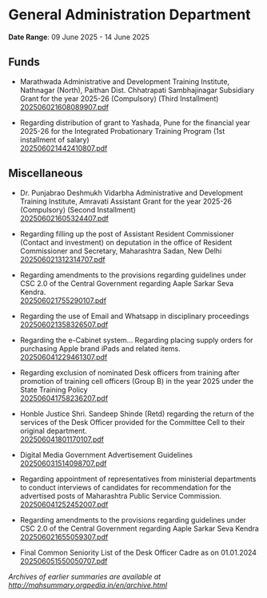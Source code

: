 # General Administration Department

**Date Range**: 09 June 2025 - 14 June 2025


## Funds
- Marathwada Administrative and Development Training Institute, Nathnagar (North), Paithan Dist. Chhatrapati Sambhajinagar Subsidiary Grant for the year 2025-26 (Compulsory) (Third Installment)\
  [202506021608089907.pdf](https://gr.maharashtra.gov.in/Site/Upload/Government%20Resolutions/English/202506021608089907.pdf)

- Regarding distribution of grant to Yashada, Pune for the financial year 2025-26 for the Integrated Probationary Training Program (1st installment of salary)\
  [202506021442410807.pdf](https://gr.maharashtra.gov.in/Site/Upload/Government%20Resolutions/English/202506021442410807.pdf)

## Miscellaneous
- Dr. Punjabrao Deshmukh Vidarbha Administrative and Development Training Institute, Amravati Assistant Grant for the year 2025-26 (Compulsory) (Second Installment)\
  [202506021605324407.pdf](https://gr.maharashtra.gov.in/Site/Upload/Government%20Resolutions/English/202506021605324407.pdf)

- Regarding filling up the post of Assistant Resident Commissioner (Contact and investment) on deputation in the office of Resident Commissioner and Secretary, Maharashtra Sadan, New Delhi\
  [202506021312314707.pdf](https://gr.maharashtra.gov.in/Site/Upload/Government%20Resolutions/English/202506021312314707.pdf)

- Regarding amendments to the provisions regarding guidelines under CSC 2.0 of the Central Government regarding Aaple Sarkar Seva Kendra.\
  [202506021755290107.pdf](https://gr.maharashtra.gov.in/Site/Upload/Government%20Resolutions/English/202506021755290107.pdf)

- Regarding the use of Email and Whatsapp in disciplinary proceedings\
  [202506021358326507.pdf](https://gr.maharashtra.gov.in/Site/Upload/Government%20Resolutions/English/202506021358326507.pdf)

- Regarding the e-Cabinet system... Regarding placing supply orders for purchasing Apple brand iPads and related items.\
  [202506041229461307.pdf](https://gr.maharashtra.gov.in/Site/Upload/Government%20Resolutions/English/202506041229461307...pdf)

- Regarding exclusion of nominated Desk officers from training after promotion of training cell officers (Group B) in the year 2025 under the State Training Policy\
  [202506041758236207.pdf](https://gr.maharashtra.gov.in/Site/Upload/Government%20Resolutions/English/202506041758236207....pdf)

- Honble Justice Shri. Sandeep Shinde (Retd) regarding the return of the services of the Desk Officer provided for the Committee Cell to their original department.\
  [202506041801170107.pdf](https://gr.maharashtra.gov.in/Site/Upload/Government%20Resolutions/English/202506041801170107.pdf)

- Digital Media Government Advertisement Guidelines\
  [202506031514098707.pdf](https://gr.maharashtra.gov.in/Site/Upload/Government%20Resolutions/English/202506031514098707.pdf)

- Regarding appointment of representatives from ministerial departments to conduct interviews of candidates for recommendation for the advertised posts of Maharashtra Public Service Commission.\
  [202506041252452007.pdf](https://gr.maharashtra.gov.in/Site/Upload/Government%20Resolutions/English/202506041252452007.pdf)

- Regarding amendments to the provisions regarding guidelines under CSC 2.0 of the Central Government regarding Aaple Sarkar Seva Kendra\
  [202506021655059307.pdf](https://gr.maharashtra.gov.in/Site/Upload/Government%20Resolutions/English/202506021655059307.pdf)

- Final Common Seniority List of the Desk Officer Cadre as on 01.01.2024\
  [202506051550050707.pdf](https://gr.maharashtra.gov.in/Site/Upload/Government%20Resolutions/English/202506051550050707.pdf)


*Archives of earlier summaries are available at http://mahsummary.orgpedia.in/en/archive.html*